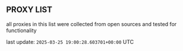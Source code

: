 ## PROXY LIST

all proxies in this list were collected from open sources and tested for functionality

last update: `2025-03-25 19:00:28.603701+00:00` UTC